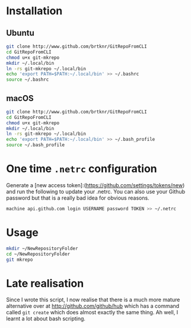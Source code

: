 # Installation

## Ubuntu

```bash
git clone http://www.github.com/brtknr/GitRepoFromCLI
cd GitRepoFromCLI
chmod u+x git-mkrepo
mkdir ~/.local/bin
ln -rs git-mkrepo ~/.local/bin
echo 'export PATH=$PATH:~/.local/bin' >> ~/.bashrc
source ~/.bashrc
```

## macOS

```bash
git clone http://www.github.com/brtknr/GitRepoFromCLI
cd GitRepoFromCLI
chmod u+x git-mkrepo
mkdir ~/.local/bin
ln -rs git-mkrepo ~/.local/bin
echo 'export PATH=$PATH:~/.local/bin' >> ~/.bash_profile
source ~/.bash_profile
```

# One time `.netrc` configuration

Generate a [new access token]:(https://github.com/settings/tokens/new) and run the following to update your .netrc. You can also use your Github password but that is a really bad idea for obvious reasons.

```bash
machine api.github.com login USERNAME password TOKEN >> ~/.netrc
```

# Usage

```bash
mkdir ~/NewRepositoryFolder
cd ~/NewRepositoryFolder
git mkrepo
```

# Late realisation

Since I wrote this script, I now realise that there is a much more mature alternative over at http://github.com/github/hub which has a command called `git create` which does almost exactly the same thing. Ah well, I learnt a lot about bash scripting.
